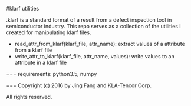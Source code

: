 #klarf utilities

.klarf is a standard format of a result from a defect inspection tool in semiconductor industry.
This repo serves as a collection of the utilities I created for manipulating klarf files.

- read_attr_from_klarf(klarf_file, attr_name): extract values of a attribute from a klarf file
- write_attr_to_klarf(klarf_file, attr_name, values): write values to an attribute in a klarf file

===
requirements: python3.5, numpy

===
Copyright (c) 2016 by Jing Fang and KLA-Tencor Corp.

All rights reserved.
